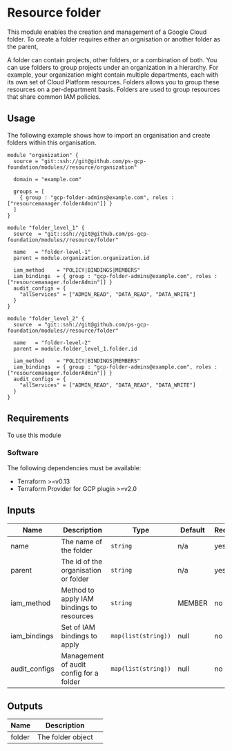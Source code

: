 # Resource folder

This module enables the creation and management of a Google Cloud folder. To create a folder requires either an orgnisation or another folder as the parent, 

A folder can contain projects, other folders, or a combination of both. You can use folders to group projects under an organization in a hierarchy. For example, your organization might contain multiple departments, each with its own set of Cloud Platform resources. Folders allows you to group these resources on a per-department basis. Folders are used to group resources that share common IAM policies.

## Usage

The following example shows how to import an organisation and create folders within this organisation.

```hcl
module "organization" {
  source = "git::ssh://git@github.com/ps-gcp-foundation/modules//resource/organization"

  domain = "example.com"

  groups = [
    { group : "gcp-folder-admins@example.com", roles : ["resourcemanager.folderAdmin"]] }
  ]
}

module "folder_level_1" {
  source  = "git::ssh://git@github.com/ps-gcp-foundation/modules//resource/folder"
  
  name   = "folder-level-1"
  parent = module.organization.organization.id

  iam_method    = "POLICY|BINDINGS|MEMBERS"
  iam_bindings  = { group : "gcp-folder-admins@example.com", roles : ["resourcemanager.folderAdmin"]] }
  audit_configs = {
    "allServices" = ["ADMIN_READ", "DATA_READ", "DATA_WRITE"]
  }
}

module "folder_level_2" {
  source  = "git::ssh://git@github.com/ps-gcp-foundation/modules//resource/folder"
  
  name   = "folder-level-2"
  parent = module.folder_level_1.folder.id

  iam_method    = "POLICY|BINDINGS|MEMBERS"
  iam_bindings  = { group : "gcp-folder-admins@example.com", roles : ["resourcemanager.folderAdmin"]] }
  audit_configs = {
    "allServices" = ["ADMIN_READ", "DATA_READ", "DATA_WRITE"]
  }
}

```

## Requirements

To use this module

### Software

The following dependencies must be available:

- Terraform >=v0.13
- Terraform Provider for GCP plugin >=v2.0

## Inputs

| Name          | Description                              | Type                | Default | Required |
|---------------|------------------------------------------|---------------------|---------|----------|
| name          | The name of the folder                   | `string`            | n/a     | yes      |
| parent        | The id of the organisation or folder     | `string`            | n/a     | yes      |
| iam_method    | Method to apply IAM bindings to resources| `string     `       | MEMBER  | no       |
| iam_bindings  | Set of IAM bindings to apply             | `map(list(string))` | null    | no       |
| audit_configs | Management of audit config for a folder  | `map(list(string))` | null    | no       |


## Outputs

| Name   | Description                          |               |
|--------|--------------------------------------|---------------|
| folder | The folder object                    |               |        

